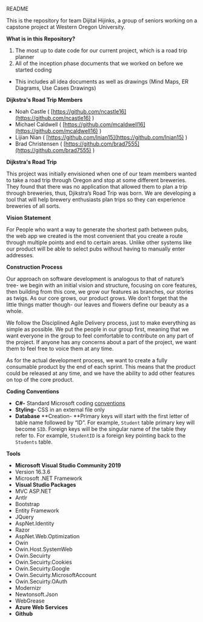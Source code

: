README

This is the repository for team Dijital Hijinks, a group of seniors working on a capstone project at Western Oregon University.

**What is in this Repository?**



1. The most up to date code for our current project, which is a road trip planner
2. All of the inception phase documents that we worked on before we started coding
*   This includes all idea documents as well as drawings (Mind Maps, ER Diagrams, Use Cases Drawings) 

**Dijkstra's Road Trip Members**



*   Noah Castle  ( [https://github.com/ncastle16](https://github.com/ncastle16) ) 
*   Michael Caldwell ( [https://github.com/mcaldwell16](https://github.com/mcaldwell16) ) 
*   Lijian Nian  ( [https://github.com/lnian15](https://github.com/lnian15) )
*   Brad Christensen  ( [https://github.com/brad7555](https://github.com/brad7555) ) 

**Dijkstra's Road Trip**

This project was initially envisioned when one of our team members wanted to take a road trip through Oregon and stop at some different breweries. They found that there was no application that allowed them to plan a trip through breweries, thus, Djikstra’s Road Trip was born. We are developing a tool that will help brewery enthusiasts plan trips so they can experience breweries of all sorts.

**Vision Statement**

For People who want a way to generate the shortest path between pubs, the web app we created is the most convenient that you create a route through multiple points and end to certain areas. Unlike other systems like our product will be able to select pubs without having to manually enter addresses.

**Construction Process**

 Our approach on software development is analogous to that of nature’s tree- we begin with an initial vision and structure, focusing on core features, then building from this core, we grow our features as branches, our stories as twigs. As our core grows, our product grows. We don’t forget that the little things matter though- our leaves and flowers define our beauty as a whole.

We follow the Disciplined Agile Delivery process, just to make everything as simple as possible. We put the people in our group first, meaning that we want everyone in the group to feel comfortable to contribute on any part of the project. If anyone has any concerns about a part of the project, we want them to feel free to voice them at any time. 

As for the actual development process, we want to create a fully consumable product by the end of each sprint. This means that the product could be released at any time, and we have the ability to add other features on top of the core product. 

**Coding Conventions**



*   **C#-** Standard Microsoft coding [conventions]([https://docs.microsoft.com/en-us/dotnet/csharp/programming-guide/inside-a-program/coding-conventions](https://docs.microsoft.com/en-us/dotnet/csharp/programming-guide/inside-a-program/coding-conventions))
*   **Styling-** CSS in an external file only
*   **Database** **Creation- **Primary keys will start with the first letter of table name followed by “ID”. For example, ```Student``` table primary key will become ```SID```. Foreign keys will be the singular name of the table they refer to. For example, ```StudentID``` is a foreign key pointing back to the ```Students``` table.

**Tools**



*   **Microsoft Visual Studio Community 2019**
*   Version 16.3.6
*   Microsoft .NET Framework
*   **Visual Studio Packages**
*   MVC ASP.NET
*   Antlr 
*   Bootstrap 
*   Entity Framework 
*   JQuery 
*   AspNet.Identity 
*   Razor 
*   AspNet.Web.Optimization 
*   Owin 
*   Owin.Host.SystemWeb
*   Owin.Secuirty 
*   Owin.Secuirty.Cookies
*   Owin.Secuirty.Google 
*   Owin.Secuirty.MicrosoftAccount 
*   Owin.Secuirty.OAuth 
*   Modernizr 
*   Newtonsoft.Json
*   WebGrease 
*   **Azure Web Services**
*   **Github**

